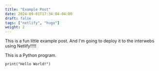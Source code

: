 ```yaml
---
title: "Example Post"
date: 2024-09-01T17:34:04-04:00
draft: false
tags: ["netlify", "hugo"]
weight: 2
---
```


This is a fun little example post.  And I'm going to deploy it to the interwebs using Netlify!!!!!


This is a Python program.

```
print("Hello World!")
```